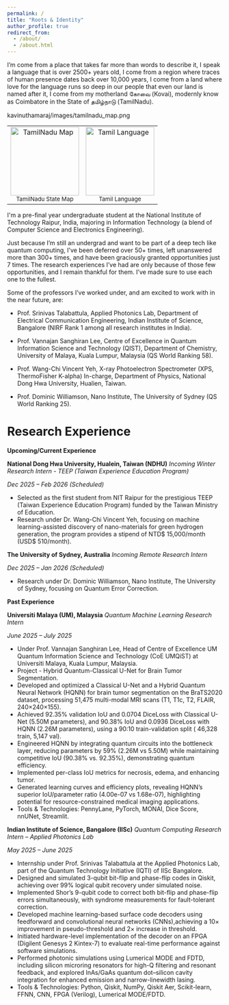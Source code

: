 ```yaml
---
permalink: /
title: "Roots & Identity"
author_profile: true
redirect_from: 
  - /about/
  - /about.html
---
```


I’m come from a place that takes far more than words to describe it,  I speak a language that is over 2500+ years old, I come from a region where traces of human presence dates back over 10,000 years, I come from a land where love for the language runs so deep  in our people that even our land is named after it, I come from my motherland கோவை (Kovai), modernly know as Coimbatore in the State of தமிழ்நாடு (TamilNadu). 

kavinuthamaraj/images/tamilnadu_map.png

<table>
  <tr>
    <td align="center">
      <img src="/kavinuthamaraj/images/tamilnadu_map.png" width="160" alt="TamilNadu Map"><br>
      <sub> TamilNadu State Map</sub>
    </td>
    <td align="center">
      <img src="/kavinuthamaraj/images/tamil_language.png" width="160" alt="Tamil Language"><br>
      <sub>Tamil Language</sub>
    </td>
  </tr>
</table>

I'm a pre-final year undergraduate student at the National Institute of Technology Raipur, India, majoring in Information Technology (a blend of Computer Science and Electronics Engineering).

Just because I’m still an undergrad and want to be part of a deep tech like quantum computing, I’ve been deferred over 50+ times, left unanswered more than 300+ times, and have been graciously granted opportunities just 7 times. The research experiences I’ve had are only because of those few opportunities, and I remain thankful for them. I’ve made sure to use each one to the fullest.

Some of the professors I’ve worked under, and am excited to work with in the near future, are:

- Prof. Srinivas Talabattula, Applied Photonics Lab, Department of Electrical Communication Engineering, Indian Institute of Science, Bangalore (NIRF Rank 1 among all research institutes in India).

- Prof. Vannajan Sanghiran Lee, Centre of Excellence in Quantum Information Science and Technology (QIST), Department of Chemistry, University of Malaya, Kuala Lumpur, Malaysia (QS World Ranking 58).

- Prof. Wang-Chi Vincent Yeh, X-ray Photoelectron Spectrometer (XPS, ThermoFisher K-alpha) In-charge, Department of Physics, National Dong Hwa University, Hualien, Taiwan.

- Prof. Dominic Williamson, Nano Institute, The University of Sydney (QS World Ranking 25).


Research Experience
====
**Upcoming/Current Experience**

**National Dong Hwa University, Hualein, Taiwan (NDHU)**
*Incoming Winter Research Intern - TEEP (Taiwan Experience Education Program)*
           
*Dec 2025 – Feb 2026 (Scheduled)*

- Selected as the first student from NIT Raipur for the prestigious TEEP (Taiwan Experience Education Program) funded by the Taiwan Ministry of Education.
- Research under Dr. Wang-Chi Vincent Yeh, focusing on machine learning-assisted discovery of nano-materials for green hydrogen generation, the program provides a stipend of NTD$ 15,000/month (USD$ 510/month).


**The University of Sydney, Australia**
*Incoming Remote Research Intern*
                
*Dec 2025 – Jan 2026 (Scheduled)*

- Research under Dr. Dominic Williamson, Nano Institute, The University of Sydney, focusing on Quantum Error Correction.


**Past Experience**

**Universiti Malaya (UM), Malaysia**
*Quantum Machine Learning Research Intern*
                
*June 2025 – July 2025*

- Under Prof. Vannajan Sanghiran Lee, Head of Centre of Excellence UM Quantum Information Science and Technology (CoE UMQiST) at Universiti Malaya, Kuala Lumpur, Malaysia.
- Project - Hybrid Quantum-Classical U-Net for Brain Tumor Segmentation.
- Developed and optimized a Classical U-Net and a Hybrid Quantum Neural Network (HQNN) for brain tumor segmentation on the BraTS2020 dataset, processing 51,475 multi-modal MRI scans (T1, T1c, T2, FLAIR, 240×240×155).
- Achieved 92.35% validation IoU and 0.0704 DiceLoss with Classical U-Net (5.50M parameters), and 90.38% IoU and 0.0936 DiceLoss with HQNN (2.26M parameters), using a 90:10 train-validation split ( 46,328 train, 5,147 val).
- Engineered HQNN by integrating quantum circuits into the bottleneck layer, reducing parameters by 59% (2.26M vs 5.50M) while maintaining competitive IoU (90.38% vs. 92.35%), demonstrating quantum efficiency.
- Implemented per-class IoU metrics for necrosis, edema, and enhancing tumor.
- Generated learning curves and efficiency plots, revealing HQNN’s superior IoU/parameter ratio (4.00e-07 vs 1.68e-07), highlighting potential for resource-constrained medical imaging applications.
- Tools & Technologies: PennyLane, PyTorch, MONAI, Dice Score, nnUNet, Streamlit.


**Indian Institute of Science, Bangalore (IISc)**
*Quantum Computing Research Intern – Applied Photonics Lab*
                
*May 2025 – June 2025*

- Internship under Prof. Srinivas Talabattula at the Applied Photonics Lab, part of the Quantum Technology Initiative (IQTI) of IISc Bangalore.
- Designed and simulated 3-qubit bit-flip and phase-flip codes in Qiskit, achieving over 99% logical qubit recovery under simulated noise.
- Implemented Shor’s 9-qubit code to correct both bit-flip and phase-flip errors simultaneously, with syndrome measurements for fault-tolerant correction.
- Developed machine learning-based surface code decoders using feedforward and convolutional neural networks (CNNs),achieving a 10× improvement in pseudo-threshold and 2× increase in threshold.
- Initiated hardware-level implementation of the decoder on an FPGA (Digilent Genesys 2 Kintex-7) to evaluate real-time performance against software simulations.
- Performed photonic simulations using Lumerical MODE and FDTD, including silicon microring resonators for high-Q filtering and resonant feedback, and explored InAs/GaAs quantum dot–silicon cavity integration for enhanced emission and narrow-linewidth lasing.
- Tools & Technologies: Python, Qiskit, NumPy, Qiskit Aer, Scikit-learn, FFNN, CNN, FPGA (Verilog), Lumerical MODE/FDTD.



